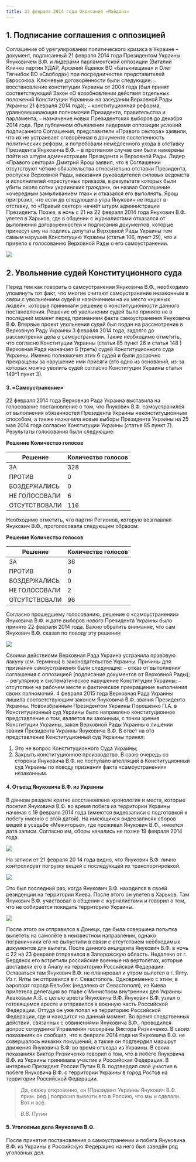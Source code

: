 ```yaml
---
title: 22 февраля 2014 года Окончание «Майдана»
---
```

## 1. Подписание соглашения с оппозицией

Соглашение об урегулировании политического кризиса в Украине – документ, подписанный 21
февраля 2014 года Президентом Украины Януковичем В.Ф. и лидерами парламентской оппозиции
(Виталий Кличко партия УДАР, Арсений Яценюк ВО «Батькивщина» и Олег Тягнибок ВО «Свобода»)
при посредничестве представителей Евросоюза.
Ключевые договорённости были следующие:
⎯ восстановление конституции Украины от 2004 года (был принят соответствующий Закон
«О возобновлении действия отдельных положений Конституции Украины» на заседании Верховной
Рады Украины 21 февраля 2014 года);
⎯ конституционная реформа, уравновешивающая полномочия Президента, правительства и
парламента;
⎯ назначение новых Президентских выборов до декабря 2014 года.
При публичном объявлении лидерами оппозиции условий подписанного Соглашения,
представители «Правого сектора» заявили, что их не устраивает оговорённая в документе постепенность
политических реформ, и потребовали немедленного ухода в отставку Президента Януковича В.Ф. – в
противном случае они были намерены пойти на штурм администрации Президента и Верховной Рады.
Лидер «Правого сектора» Дмитрий Ярош заявил, что в Соглашении отсутствуют чёткие обязательства
относительно отставки Президента, роспуска Верховной Рады, наказания руководителей силовых
ведомств и исполнителей «преступных приказов, в результате которых были убиты около сотни
украинских граждан», он назвал Соглашение «очередным замыливанием глаз» и отказался его
выполнять. Ярош пригрозил, что если до следующего утра Янукович не подаст в отставку, то «Правый
сектор» начнёт штурм администрации Президента.
Позже, в ночь с 21 на 22 февраля 2014 года Янукович В.Ф. улетел в Харьков, где в общении с
журналистами отказался от выполнения договорённостей и подписания документов, которые принесут
ему на подпись депутаты Верховной Рады Украины тем самым нарушив Конституцию Украины
(статья 106, пункт 29), что и привело к голосованию Верховной Рады о его самоустранении.

![](screenshot_1.jpg)

## 2. Увольнение судей Конституционного суда

Перед тем как говорить о самоустранении Януковича В.Ф., необходимо упомянуть тот факт, что
многие считают самоустранение незаконным в связи с увольнением судей и назначением на их место «нужных людей», которые принимали решение о конституционности данного постановления. Решение
об увольнении судей было принято не в последний момент перед признанием факта самоустранения
Януковича В.Ф. Впервые проект увольнения судей был подан на рассмотрение в Верховную Раду
Украины 3 февраля 2014 года, задолго до рассмотрения дела о самоустранении.
Также необходимо отметить, что согласно Конституции Украины (статья 85 пункт 26 и статья 148 )
Верховная Рада назначает 6 (треть) судей Конституционного суда Украины. Именно полномочия этих 6
судей и были досрочно прекращены за нарушение ими присяги (это одно из оснований, из-за которых
можно уволить судей согласно Конституции Украины статья 149^1 пункт 3).

#### 3. «Самоустранение»

22 февраля 2014 года Верховная Рада Украина выставила на голосование постановление о том, что
Янукович В.Ф. самоустранился от выполнения обязанностей Президента Украины неконституционным
способом, а также назначила новые выборы Президента Украины на 25 мая 2014 года согласно
Конституции Украины (статья 85 пункт 7).
Результаты голосования были следующие:

**Решение Количество голосов**

| Решение       | Количество голосов |
| ------------- | ------------------ |
| ЗА            | 328                |
| ПРОТИВ        | 0                  |
| ВОЗДЕРЖАЛИСЬ  | 0                  |
| НЕ ГОЛОСОВАЛИ | 6                  |
| ОТСУТСТВОВАЛИ | 116                |

Необходимо отметить, что партия Регионов, которую возглавлял Янукович В.Ф., проголосовала
следующим образом:

**Решение Количество голосов**

| Решение       | Количество голосов |
| ------------- | ------------------ |
| ЗА            | 36                 |
| ПРОТИВ        | 0                  |
| ВОЗДЕРЖАЛИСЬ  | 0                  |
| НЕ ГОЛОСОВАЛИ | 2                  |
| ОТСУТСТВОВАЛИ | 96                 |

Согласно прошедшему голосованию, решение о «самоустранении» Януковича В.Ф. и дате выборов
нового Президента Украины было принято 22 февраля 2014 года.
Важно обратить внимание, что сам Янукович В.Ф. сказал по поводу эту решения:

![](screenshot_2.jpg)

Своими действиями Верховная Рада Украина устранила правовую лакуну (см. термины) в
законодательстве Украины.
Причины для признания самоустранения были следующие:
⎯ отказ от выполнения соглашения с оппозицией (подписание документов от Верховной Рады);
⎯ регулярное и систематическое нарушение Конституции Украины;
⎯ отсутствие на рабочем месте и фактическое прекращение выполнения своих полномочий.
4 февраля 2015 года Верховная Рада Украины лишила соответствующим законом Януковича В.Ф.
звания Президента Украины.
Новоизбранным Президентом Украины Порошенко П.А. в Конституционный суд Украины было
направлено конституционное представление о том, является ли законным, с точки зрения Конституции
Украины, закон Верховной Рады Украины о лишении звания Президента Украины Януковича В.Ф.
В ответ на это представление Конституционный суд Украины принял:

1. Это не вопрос Конституционного Суда Украины;
2. Закрыть конституционное производство.
       В свою очередь со стороны Януковича В.Ф. не поступало апелляций в Конституционный суд
   Украины по поводу признания факта «самоустранения» незаконным.

#### 4. Отъезд Януковича В.Ф. из Украины

В данном разделе кратко восстановлена хронология и места, которые посетил Януковича В.Ф. во
время побега из территории Украины начиная с 19 февраля 2014 года (имеются видеозаписи с
подготовкой к побегу именно с этой датой).
На имеющихся видеозаписях сборов вещей в усадьбе «Межигорье», где проживал Янукович В.Ф.,
имеется дата записи. Согласно им, сборы начались не позже 19 февраля 2014 года.

![](screenshot_3.jpg)

На записи от 21 февраля 20 14 года видно, что Янукович В.Ф. лично контролирует погрузку вещей
с последующей их транспортировкой.

![](screenshot_4.jpg)

Это был последний раз, когда Янукович В.Ф. находился в своей резиденции на территории Киева.
После этого он улетел в Харьков. Там Янукович В.Ф. участвовал в общении с журналистами и говорил о
том, что не собирается покидать территорию Украины.

![](screenshot_5.jpg)

После этого он отправился в Донецк, где была совершена попытка вылететь на самолёте в
неизвестном направлении, однако пограничники его не выпустили в связи с отсутствием необходимых документов для вылета. После данного инцидента Янукович В.Ф. в ночь с 22 на 23 февраля отправился в
Запорожскую область. Недалеко от г. Бердянск его встретили российские военные на вертолётах, которые
доставили его в Анапу на территорию Российской Федерации. Оставаться там Янукович В.Ф. не
планировал и утром вылетел в г. Ялту. Из г. Ялты он отправился в г. Севастополь. Одновременно с этим,
в аэропорт города Бельбек (недалеко от Севастополя), из Киева прилетела делегация во главе с
Министром внутренних дел Украины Аваковым А.В. с целью ареста Януковича В.Ф. Янукович В.Ф.
узнал о готовящемся аресте и отправился в военную часть Российской Федерации. Оттуда он уже попал
на территорию Российской Федерации, где и находится на данный момент.
Во время следственных действий, связанных с обвинениями Януковича В.Ф., проводился допрос
сотрудника Управления госохраны Виктора Ризниченко. В своих показаниях он сообщил, что в феврале
2014 года на Януковича В.Ф. не совершалось никаких покушений, а также он подтвердил маршрут
движения Януковича В.Ф. во время отъезда из Украины. В своих показаниях Виктор Ризниченко говорил
о том, что в побеге Януковича В.Ф. из Украины принимала участие и Российская Федерация.
В интервью Президент России Путин В.В. подтвердил своё участие в побеге Януковича В.Ф. с
территории Украины в город Ростов на территории Российской Федерации.

> Да, скажу откровенно, он \[Президент Украины Янукович В.Ф. прим. ред.] попросил
> вывезти его в Россию, что мы и сделали. Вот и всё. 
>
> *В.В. Путин* 

#### 5. Уголовные дела Януковича В.Ф.

После принятия постановления о самоустранении и побега Януковича В.Ф. из Украины в
Российскую Федерацию на него был заведён ряд уголовных дел.
